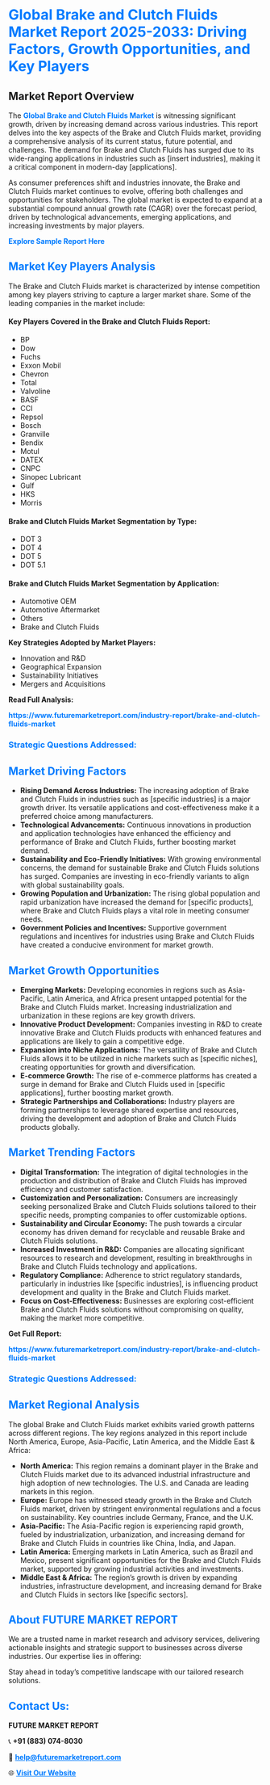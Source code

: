 <h1 style="color: #007BFF;">Global Brake and Clutch Fluids Market Report 2025-2033: Driving Factors, Growth Opportunities, and Key Players</h1>

<section id="overview">
<h2>Market Report Overview</h2>
<p>The <a href="https://www.futuremarketreport.com/industry-report/brake-and-clutch-fluids-market" style="color: #007BFF; text-decoration: none;"><strong>Global Brake and Clutch Fluids Market</strong></a> is witnessing significant growth, driven by increasing demand across various industries. This report delves into the key aspects of the Brake and Clutch Fluids market, providing a comprehensive analysis of its current status, future potential, and challenges. The demand for Brake and Clutch Fluids has surged due to its wide-ranging applications in industries such as [insert industries], making it a critical component in modern-day [applications].</p>
<p>As consumer preferences shift and industries innovate, the Brake and Clutch Fluids market continues to evolve, offering both challenges and opportunities for stakeholders. The global market is expected to expand at a substantial compound annual growth rate (CAGR) over the forecast period, driven by technological advancements, emerging applications, and increasing investments by major players.</p>
</section>

<section id="overview">
<p><a href="https://www.futuremarketreport.com/request-sample/reportId=120680" style="color: #007BFF; text-decoration: none;"><strong>Explore Sample Report Here</strong></a></p>
</section>

<section id="key-players">
<h2 style="color: #007BFF;">Market Key Players Analysis</h2>
<p>The Brake and Clutch Fluids market is characterized by intense competition among key players striving to capture a larger market share. Some of the leading companies in the market include:</p>
<h4>Key Players Covered in the Brake and Clutch Fluids Report:</h4>
<ul><li>BP</li><li>Dow</li><li>Fuchs</li><li>Exxon Mobil</li><li>Chevron</li><li>Total</li><li>Valvoline</li><li>BASF</li><li>CCI</li><li>Repsol</li><li>Bosch</li><li>Granville</li><li>Bendix</li><li>Motul</li><li>DATEX</li><li>CNPC</li><li>Sinopec Lubricant</li><li>Gulf</li><li>HKS</li><li>Morris</li></ul>
<h4>Brake and Clutch Fluids Market Segmentation by Type:</h4>
<ul><li>DOT 3</li><li>DOT 4</li><li>DOT 5</li><li>DOT 5.1</li></ul>

<h4>Brake and Clutch Fluids Market Segmentation by Application:</h4>
<ul><li>Automotive OEM</li><li>Automotive Aftermarket</li><li>Others</li><li>Brake and Clutch Fluids</li></ul>
<p><strong>Key Strategies Adopted by Market Players:</strong></p>
<ul>
<li>Innovation and R&D</li>
<li>Geographical Expansion</li>
<li>Sustainability Initiatives</li>
<li>Mergers and Acquisitions</li>
</ul>
</section>

<section>
<p><strong>Read Full Analysis: </strong></p><a href="https://www.futuremarketreport.com/industry-report/brake-and-clutch-fluids-market" style="color: #007BFF; text-decoration: none;"><strong>https://www.futuremarketreport.com/industry-report/brake-and-clutch-fluids-market</strong></a>
<h3 style="color: #007BFF;">Strategic Questions Addressed:</h3>
</section>

<section id="driving-factors">
<h2 style="color: #007BFF;">Market Driving Factors</h2>
<ul>
<li><strong>Rising Demand Across Industries:</strong> The increasing adoption of Brake and Clutch Fluids in industries such as [specific industries] is a major growth driver. Its versatile applications and cost-effectiveness make it a preferred choice among manufacturers.</li>
<li><strong>Technological Advancements:</strong> Continuous innovations in production and application technologies have enhanced the efficiency and performance of Brake and Clutch Fluids, further boosting market demand.</li>
<li><strong>Sustainability and Eco-Friendly Initiatives:</strong> With growing environmental concerns, the demand for sustainable Brake and Clutch Fluids solutions has surged. Companies are investing in eco-friendly variants to align with global sustainability goals.</li>
<li><strong>Growing Population and Urbanization:</strong> The rising global population and rapid urbanization have increased the demand for [specific products], where Brake and Clutch Fluids plays a vital role in meeting consumer needs.</li>
<li><strong>Government Policies and Incentives:</strong> Supportive government regulations and incentives for industries using Brake and Clutch Fluids have created a conducive environment for market growth.</li>
</ul>
</section>

<section id="growth-opportunities">
<h2 style="color: #007BFF;">Market Growth Opportunities</h2>
<ul>
<li><strong>Emerging Markets:</strong> Developing economies in regions such as Asia-Pacific, Latin America, and Africa present untapped potential for the Brake and Clutch Fluids market. Increasing industrialization and urbanization in these regions are key growth drivers.</li>
<li><strong>Innovative Product Development:</strong> Companies investing in R&D to create innovative Brake and Clutch Fluids products with enhanced features and applications are likely to gain a competitive edge.</li>
<li><strong>Expansion into Niche Applications:</strong> The versatility of Brake and Clutch Fluids allows it to be utilized in niche markets such as [specific niches], creating opportunities for growth and diversification.</li>
<li><strong>E-commerce Growth:</strong> The rise of e-commerce platforms has created a surge in demand for Brake and Clutch Fluids used in [specific applications], further boosting market growth.</li>
<li><strong>Strategic Partnerships and Collaborations:</strong> Industry players are forming partnerships to leverage shared expertise and resources, driving the development and adoption of Brake and Clutch Fluids products globally.</li>
</ul>
</section>

<section id="trending-factors">
<h2 style="color: #007BFF;">Market Trending Factors</h2>
<ul>
<li><strong>Digital Transformation:</strong> The integration of digital technologies in the production and distribution of Brake and Clutch Fluids has improved efficiency and customer satisfaction.</li>
<li><strong>Customization and Personalization:</strong> Consumers are increasingly seeking personalized Brake and Clutch Fluids solutions tailored to their specific needs, prompting companies to offer customizable options.</li>
<li><strong>Sustainability and Circular Economy:</strong> The push towards a circular economy has driven demand for recyclable and reusable Brake and Clutch Fluids solutions.</li>
<li><strong>Increased Investment in R&D:</strong> Companies are allocating significant resources to research and development, resulting in breakthroughs in Brake and Clutch Fluids technology and applications.</li>
<li><strong>Regulatory Compliance:</strong> Adherence to strict regulatory standards, particularly in industries like [specific industries], is influencing product development and quality in the Brake and Clutch Fluids market.</li>
<li><strong>Focus on Cost-Effectiveness:</strong> Businesses are exploring cost-efficient Brake and Clutch Fluids solutions without compromising on quality, making the market more competitive.</li>
</ul>
</section>

<section>
<p><strong>Get Full Report: </strong></p><a href="https://www.futuremarketreport.com/industry-report/brake-and-clutch-fluids-market" style="color: #007BFF; text-decoration: none;"><strong>https://www.futuremarketreport.com/industry-report/brake-and-clutch-fluids-market</strong></a>
<h3 style="color: #007BFF;">Strategic Questions Addressed:</h3>
</section>


<section id="regional-analysis">
<h2 style="color: #007BFF;">Market Regional Analysis</h2>
<p>The global Brake and Clutch Fluids market exhibits varied growth patterns across different regions. The key regions analyzed in this report include North America, Europe, Asia-Pacific, Latin America, and the Middle East & Africa:</p>
<ul>
<li><strong>North America:</strong> This region remains a dominant player in the Brake and Clutch Fluids market due to its advanced industrial infrastructure and high adoption of new technologies. The U.S. and Canada are leading markets in this region.</li>
<li><strong>Europe:</strong> Europe has witnessed steady growth in the Brake and Clutch Fluids market, driven by stringent environmental regulations and a focus on sustainability. Key countries include Germany, France, and the U.K.</li>
<li><strong>Asia-Pacific:</strong> The Asia-Pacific region is experiencing rapid growth, fueled by industrialization, urbanization, and increasing demand for Brake and Clutch Fluids in countries like China, India, and Japan.</li>
<li><strong>Latin America:</strong> Emerging markets in Latin America, such as Brazil and Mexico, present significant opportunities for the Brake and Clutch Fluids market, supported by growing industrial activities and investments.</li>
<li><strong>Middle East & Africa:</strong> The region’s growth is driven by expanding industries, infrastructure development, and increasing demand for Brake and Clutch Fluids in sectors like [specific sectors].</li>
</ul>
</section>

<footer>
<h2 style="color: #007BFF;">About FUTURE MARKET REPORT</h2>
<p>We are a trusted name in market research and advisory services, delivering actionable insights and strategic support to businesses across diverse industries. Our expertise lies in offering:</p>

<p>Stay ahead in today’s competitive landscape with our tailored research solutions.</p>

<h2 style="color: #007BFF;">Contact Us:</h2>
<p><strong>FUTURE MARKET REPORT</strong></p>
<p>📞 <strong>+91 (883) 074-8030</strong></p>
<p>📧 <strong><a href="mailto:help@futuremarketreport.com" style="color: #007BFF;">help@futuremarketreport.com</a></strong></p>
<p>🌐 <strong><a href="https://www.futuremarketreport.com/" style="color: #007BFF;">Visit Our Website</a></strong></p>
</footer>